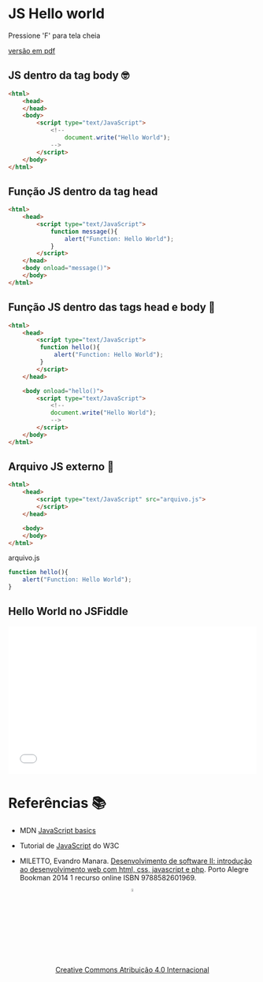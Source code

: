 <!-- .slide:  data-background-opacity="0.1" data-background-image="https://miro.medium.com/max/1800/1*6ahbWjp_g9hqhaTDSJOL1Q.png" 
data-transition="convex"  -->
# JS Hello world
<!-- .element: style="margin-bottom:100px; font-size: 50px; color:white; font-family: Marker Felt;" -->

Pressione 'F' para tela cheia
<!-- .element: style="font-size: small; color:white;" -->

[versão em pdf](?print-pdf)
<!-- .element: style="font-size: small;" -->


<!-- .slide: data-background="#4AA791" data-transition="convex"  -->
## JS dentro da tag body 🤓
<!-- .element: style="margin-bottom:50px; font-size: 40px; font-family: Marker Felt;" -->

```html
<html>
    <head>
    </head>
    <body>
        <script type="text/JavaScript">
            <!--
                document.write("Hello World");
	        -->
        </script>
    </body>
</html>
```
<!-- .element: style="margin-bottom:50px; font-size: 18px; font-family: arial; color:black; background-color: #F2FAF3;" -->


<!-- .slide: data-background="#4AA791" data-transition="convex"  -->
## Função JS dentro da tag head
<!-- .element: style="margin-bottom:50px; font-size: 40px; font-family: Marker Felt;" -->

```html
<html>
    <head>
        <script type="text/JavaScript">
            function message(){
                alert("Function: Hello World");
            }
        </script>
    </head>
    <body onload="message()">
    </body>
</html>
```
<!-- .element: style="margin-bottom:50px; font-size: 18px; font-family: arial; color:black; background-color: #F2FAF3;" -->


<!-- .slide: data-background="#4AA791" data-transition="convex"  -->
## Função JS dentro das tags head e body 🔋
<!-- .element: style="margin-bottom:50px; font-size: 40px; font-family: Marker Felt;" -->

```html
<html>
    <head>
        <script type="text/JavaScript">
         function hello(){
             alert("Function: Hello World");
         }
        </script>
    </head>

	<body onload="hello()">
    	<script type="text/JavaScript">
         	<!--
         	document.write("Hello World");
         	-->
    	</script>
	</body>
</html>
```
<!-- .element: style="margin-bottom:50px; font-size: 18px; font-family: arial; color:black; background-color: #F2FAF3;" -->


<!-- .slide: data-background="#4AA791" data-transition="convex"  -->
## Arquivo JS externo 🚀
<!-- .element: style="margin-bottom:50px; font-size: 40px; font-family: Marker Felt;" -->

```html
<html>
    <head>
        <script type="text/JavaScript" src="arquivo.js">
		</script>
    </head>

    <body>
    </body>
</html>
```
<!-- .element: style="margin-bottom:50px; font-size: 18px; font-family: arial; color:black; background-color: #F2FAF3;" -->

arquivo.js
<!-- .element: style="margin-bottom:40px; font-size: 30px; color:white; font-family: arial;" -->

```JavaScript
function hello(){
    alert("Function: Hello World");
}
```
<!-- .element: style="margin-bottom:50px; font-size: 18px; font-family: arial; color:black; background-color: #F2FAF3;" -->


<!-- .slide: data-background="#4AA791" data-transition="convex"  -->
## Hello World no JSFiddle
<!-- .element: style="margin-bottom:50px; font-size: 40px; font-family: Marker Felt;" -->

<iframe width="100%" height="300" src="//jsfiddle.net/prestesmachado/b9ygzkqo/1/embedded/" allowfullscreen="allowfullscreen" allowpaymentrequest frameborder="0"></iframe>


<!-- .slide: data-background="#4AA791" data-transition="convex"  -->
# Referências 📚
<!-- .element: style="margin-bottom:50px; font-size: 40px; font-family: Marker Felt;" -->

* MDN [JavaScript basics](https://developer.mozilla.org/en-US/docs/Learn/Getting_started_with_the_web/JavaScript_basics)
<!-- .element: style="margin-bottom:40px; font-size: 25px; color:white; font-family: arial;" -->

* Tutorial de [JavaScript](http://www.w3schools.com/js) do W3C
<!-- .element: style="margin-bottom:40px; font-size: 25px; color:white; font-family: arial;" -->

* MILETTO, Evandro Manara. [Desenvolvimento de software II: introdução ao desenvolvimento web com html, css, javascript e php](https://biblioteca.ifrs.edu.br/pergamum_ifrs/biblioteca_s/acesso_login.php?cod_acervo_acessibilidade=5020682&acesso=aHR0cHM6Ly9pbnRlZ3JhZGEubWluaGFiaWJsaW90ZWNhLmNvbS5ici9ib29rcy85Nzg4NTgyNjAxOTY5&label=acesso%20restrito). Porto Alegre Bookman 2014 1 recurso online ISBN 9788582601969.
<!-- .element: style="margin-bottom:40px; font-size: 25px; color:white; font-family: arial;" -->

<center>
<a href="https://github.com/rodrigoprestesmachado" target="blanck"><img src="../../imgs/logo.png" alt="Rodrigo Prestes Machado" width="4%" height="4%" border=0 style="border:0; text-decoration:none; outline:none"></a><br/>
<a rel="license" href="http://creativecommons.org/licenses/by/4.0/">Creative Commons Atribuição 4.0 Internacional</a>
</center>